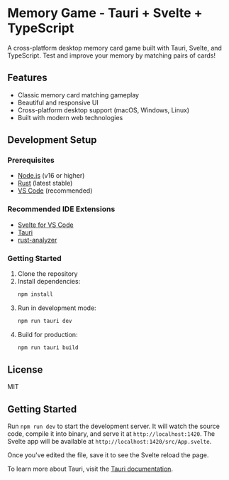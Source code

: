 # Memory Game - Tauri + Svelte + TypeScript

A cross-platform desktop memory card game built with Tauri, Svelte, and TypeScript. Test and improve your memory by matching pairs of cards!

## Features

- Classic memory card matching gameplay
- Beautiful and responsive UI
- Cross-platform desktop support (macOS, Windows, Linux)
- Built with modern web technologies

## Development Setup

### Prerequisites

- [Node.js](https://nodejs.org/) (v16 or higher)
- [Rust](https://www.rust-lang.org/) (latest stable)
- [VS Code](https://code.visualstudio.com/) (recommended)

### Recommended IDE Extensions

- [Svelte for VS Code](https://marketplace.visualstudio.com/items?itemName=svelte.svelte-vscode)
- [Tauri](https://marketplace.visualstudio.com/items?itemName=tauri-apps.tauri-vscode)
- [rust-analyzer](https://marketplace.visualstudio.com/items?itemName=rust-lang.rust-analyzer)

### Getting Started

1. Clone the repository
2. Install dependencies:
   ```bash
   npm install
   ```
3. Run in development mode:
   ```bash
   npm run tauri dev
   ```
4. Build for production:
   ```bash
   npm run tauri build
   ```

## License

MIT

## Getting Started

Run `npm run dev` to start the development server. It will watch the source code, compile it into binary, and serve it at `http://localhost:1420`. The Svelte app will be available at `http://localhost:1420/src/App.svelte`.

Once you've edited the file, save it to see the Svelte reload the page.

To learn more about Tauri, visit the [Tauri documentation](https://tauri.app).